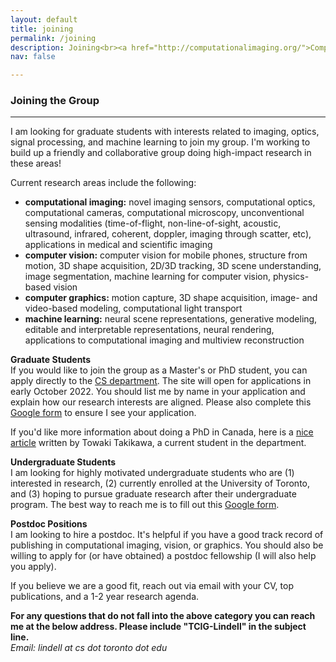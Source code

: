 ```yaml
---
layout: default 
title: joining 
permalink: /joining
description: Joining<br><a href="http://computationalimaging.org/">Computational Imaging Lab</a><br><a href="https://www.stanford.edu/">Stanford University</a> 
nav: false

---
```


### Joining the Group
- - -

I am looking for graduate students with interests related to imaging, optics, signal processing, and machine learning to join my group. I'm working to build up a friendly and collaborative group doing high-impact research in these areas!

Current research areas include the following:

* **computational imaging:** novel imaging sensors, computational optics, computational cameras, computational microscopy, unconventional sensing modalities (time-of-flight, non-line-of-sight, acoustic, ultrasound, infrared, coherent, doppler, imaging through scatter, etc), applications in medical and scientific imaging
* **computer vision:** computer vision for mobile phones, structure from motion, 3D shape acquisition, 2D/3D tracking, 3D scene understanding, image segmentation, machine learning for computer vision, physics-based vision
* **computer graphics:** motion capture, 3D shape acquisition, image- and video-based modeling, computational light transport
* **machine learning:** neural scene representations, generative modeling, editable and interpretable representations, neural rendering, applications to computational imaging and multiview reconstruction


**Graduate Students**<br>If you would like to join the group as a Master's or PhD student, you can apply directly to the [CS department](https://web.cs.toronto.edu/graduate/prospective). The site will open for applications in early October 2022. You should list me by name in your application and explain how our research interests are aligned. Please also complete this [Google form](https://forms.gle/sPDkUJxawYv4mM2FA) to ensure I see your application.

If you'd like more information about doing a PhD in Canada, here is a [nice article](https://yongyuanxi.medium.com/myths-about-graduate-school-in-computer-science-in-canada-eca365370415) written by Towaki Takikawa, a current student in the department. 

**Undergraduate Students**<br>
I am looking for highly motivated undergraduate students who are (1) interested in research, (2) currently enrolled at the University of Toronto, and (3) hoping to pursue graduate research after their undergraduate program. The best way to reach me is to fill out this [Google form](https://forms.gle/HdBYyBAW73QFnSJs6).

**Postdoc Positions**<br>I am looking to hire a postdoc. It's helpful if you have a good track record of publishing in computational imaging, vision, or graphics. You should also be willing to apply for (or have obtained) a postdoc fellowship (I will also help you apply).

If you believe we are a good fit, reach out via email with your CV, top publications, and a 1-2 year research agenda.

**For any questions that do not fall into the above category you can reach me at the below address. Please include "TCIG-Lindell" in the subject line.**<br>
*Email: lindell at cs dot toronto dot edu*
